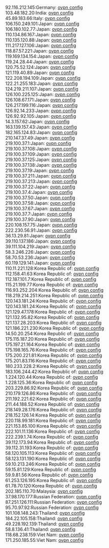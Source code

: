 92.116.212.145:Germany: [ovpn config](vpn/92_116_212_145.ovpn)  
103.48.182.20:India: [ovpn config](vpn/103_48_182_20.ovpn)  
45.89.183.66:Italy: [ovpn config](vpn/45_89_183_66.ovpn)  
106.150.249.101:Japan: [ovpn config](vpn/106_150_249_101.ovpn)  
106.180.102.77:Japan: [ovpn config](vpn/106_180_102_77.ovpn)  
110.134.86.167:Japan: [ovpn config](vpn/110_134_86_167.ovpn)  
110.135.120.88:Japan: [ovpn config](vpn/110_135_120_88.ovpn)  
111.217.127.106:Japan: [ovpn config](vpn/111_217_127_106.ovpn)  
118.87.57.221:Japan: [ovpn config](vpn/118_87_57_221.ovpn)  
119.169.134.154:Japan: [ovpn config](vpn/119_169_134_154.ovpn)  
119.24.28.44:Japan: [ovpn config](vpn/119_24_28_44.ovpn)  
120.75.52.124:Japan: [ovpn config](vpn/120_75_52_124.ovpn)  
121.119.40.89:Japan: [ovpn config](vpn/121_119_40_89.ovpn)  
122.208.194.109:Japan: [ovpn config](vpn/122_208_194_109.ovpn)  
122.21.255.183:Japan: [ovpn config](vpn/122_21_255_183.ovpn)  
124.219.211.107:Japan: [ovpn config](vpn/124_219_211_107.ovpn)  
126.100.225.125:Japan: [ovpn config](vpn/126_100_225_125.ovpn)  
126.108.67.171:Japan: [ovpn config](vpn/126_108_67_171.ovpn)  
126.217.199.116:Japan: [ovpn config](vpn/126_217_199_116.ovpn)  
126.92.14.233:Japan: [ovpn config](vpn/126_92_14_233.ovpn)  
126.92.92.105:Japan: [ovpn config](vpn/126_92_92_105.ovpn)  
14.3.157.62:Japan: [ovpn config](vpn/14_3_157_62.ovpn)  
163.139.157.43:Japan: [ovpn config](vpn/163_139_157_43.ovpn)  
182.165.124.83:Japan: [ovpn config](vpn/182_165_124_83.ovpn)  
210.147.37.49:Japan: [ovpn config](vpn/210_147_37_49.ovpn)  
219.100.37.1:Japan: [ovpn config](vpn/219_100_37_1.ovpn)  
219.100.37.108:Japan: [ovpn config](vpn/219_100_37_108.ovpn)  
219.100.37.109:Japan: [ovpn config](vpn/219_100_37_109.ovpn)  
219.100.37.125:Japan: [ovpn config](vpn/219_100_37_125.ovpn)  
219.100.37.138:Japan: [ovpn config](vpn/219_100_37_138.ovpn)  
219.100.37.19:Japan: [ovpn config](vpn/219_100_37_19.ovpn)  
219.100.37.211:Japan: [ovpn config](vpn/219_100_37_211.ovpn)  
219.100.37.213:Japan: [ovpn config](vpn/219_100_37_213.ovpn)  
219.100.37.22:Japan: [ovpn config](vpn/219_100_37_22.ovpn)  
219.100.37.4:Japan: [ovpn config](vpn/219_100_37_4.ovpn)  
219.100.37.50:Japan: [ovpn config](vpn/219_100_37_50.ovpn)  
219.100.37.58:Japan: [ovpn config](vpn/219_100_37_58.ovpn)  
219.100.37.67:Japan: [ovpn config](vpn/219_100_37_67.ovpn)  
219.100.37.7:Japan: [ovpn config](vpn/219_100_37_7.ovpn)  
219.100.37.90:Japan: [ovpn config](vpn/219_100_37_90.ovpn)  
220.108.157.75:Japan: [ovpn config](vpn/220_108_157_75.ovpn)  
222.230.56.91:Japan: [ovpn config](vpn/222_230_56_91.ovpn)  
36.13.29.81:Japan: [ovpn config](vpn/36_13_29_81.ovpn)  
39.110.137.186:Japan: [ovpn config](vpn/39_110_137_186.ovpn)  
39.111.104.219:Japan: [ovpn config](vpn/39_111_104_219.ovpn)  
58.3.246.226:Japan: [ovpn config](vpn/58_3_246_226.ovpn)  
58.70.53.236:Japan: [ovpn config](vpn/58_70_53_236.ovpn)  
60.119.129.141:Japan: [ovpn config](vpn/60_119_129_141.ovpn)  
110.11.221.128:Korea Republic of: [ovpn config](vpn/110_11_221_128.ovpn)  
112.158.41.63:Korea Republic of: [ovpn config](vpn/112_158_41_63.ovpn)  
112.187.101.7:Korea Republic of: [ovpn config](vpn/112_187_101_7.ovpn)  
115.21.199.77:Korea Republic of: [ovpn config](vpn/115_21_199_77.ovpn)  
116.93.252.204:Korea Republic of: [ovpn config](vpn/116_93_252_204.ovpn)  
118.219.214.251:Korea Republic of: [ovpn config](vpn/118_219_214_251.ovpn)  
120.143.181.24:Korea Republic of: [ovpn config](vpn/120_143_181_24.ovpn)  
120.143.181.24:Korea Republic of: [ovpn config](vpn/120_143_181_24.ovpn)  
121.129.47.178:Korea Republic of: [ovpn config](vpn/121_129_47_178.ovpn)  
121.132.95.82:Korea Republic of: [ovpn config](vpn/121_132_95_82.ovpn)  
121.137.28.203:Korea Republic of: [ovpn config](vpn/121_137_28_203.ovpn)  
121.186.221.230:Korea Republic of: [ovpn config](vpn/121_186_221_230.ovpn)  
14.50.20.254:Korea Republic of: [ovpn config](vpn/14_50_20_254.ovpn)  
175.115.187.20:Korea Republic of: [ovpn config](vpn/175_115_187_20.ovpn)  
175.197.21.164:Korea Republic of: [ovpn config](vpn/175_197_21_164.ovpn)  
175.198.165.76:Korea Republic of: [ovpn config](vpn/175_198_165_76.ovpn)  
175.200.221.81:Korea Republic of: [ovpn config](vpn/175_200_221_81.ovpn)  
175.201.83.116:Korea Republic of: [ovpn config](vpn/175_201_83_116.ovpn)  
180.233.228.2:Korea Republic of: [ovpn config](vpn/180_233_228_2.ovpn)  
183.106.244.42:Korea Republic of: [ovpn config](vpn/183_106_244_42.ovpn)  
1.224.120.44:Korea Republic of: [ovpn config](vpn/1_224_120_44.ovpn)  
1.228.125.36:Korea Republic of: [ovpn config](vpn/1_228_125_36.ovpn)  
203.229.86.92:Korea Republic of: [ovpn config](vpn/203_229_86_92.ovpn)  
210.179.126.86:Korea Republic of: [ovpn config](vpn/210_179_126_86.ovpn)  
211.192.221.62:Korea Republic of: [ovpn config](vpn/211_192_221_62.ovpn)  
211.44.188.52:Korea Republic of: [ovpn config](vpn/211_44_188_52.ovpn)  
218.149.28.176:Korea Republic of: [ovpn config](vpn/218_149_28_176.ovpn)  
218.152.126.14:Korea Republic of: [ovpn config](vpn/218_152_126_14.ovpn)  
220.118.99.181:Korea Republic of: [ovpn config](vpn/220_118_99_181.ovpn)  
221.153.85.100:Korea Republic of: [ovpn config](vpn/221_153_85_100.ovpn)  
222.101.11.136:Korea Republic of: [ovpn config](vpn/222_101_11_136.ovpn)  
222.239.1.74:Korea Republic of: [ovpn config](vpn/222_239_1_74.ovpn)  
39.112.173.94:Korea Republic of: [ovpn config](vpn/39_112_173_94.ovpn)  
39.112.31.193:Korea Republic of: [ovpn config](vpn/39_112_31_193.ovpn)  
58.120.105.113:Korea Republic of: [ovpn config](vpn/58_120_105_113.ovpn)  
58.123.131.190:Korea Republic of: [ovpn config](vpn/58_123_131_190.ovpn)  
59.10.213.246:Korea Republic of: [ovpn config](vpn/59_10_213_246.ovpn)  
59.15.81.129:Korea Republic of: [ovpn config](vpn/59_15_81_129.ovpn)  
59.9.81.56:Korea Republic of: [ovpn config](vpn/59_9_81_56.ovpn)  
61.253.126.195:Korea Republic of: [ovpn config](vpn/61_253_126_195.ovpn)  
61.78.70.120:Korea Republic of: [ovpn config](vpn/61_78_70_120.ovpn)  
202.185.110.70:Malaysia: [ovpn config](vpn/202_185_110_70.ovpn)  
37.98.170.177:Russian Federation: [ovpn config](vpn/37_98_170_177.ovpn)  
87.251.126.111:Russian Federation: [ovpn config](vpn/87_251_126_111.ovpn)  
95.70.97.92:Russian Federation: [ovpn config](vpn/95_70_97_92.ovpn)  
101.108.148.243:Thailand: [ovpn config](vpn/101_108_148_243.ovpn)  
184.22.105.158:Thailand: [ovpn config](vpn/184_22_105_158.ovpn)  
49.228.192.139:Thailand: [ovpn config](vpn/49_228_192_139.ovpn)  
58.8.136.41:Thailand: [ovpn config](vpn/58_8_136_41.ovpn)  
118.68.238.159:Viet Nam: [ovpn config](vpn/118_68_238_159.ovpn)  
171.250.185.55:Viet Nam: [ovpn config](vpn/171_250_185_55.ovpn)  
